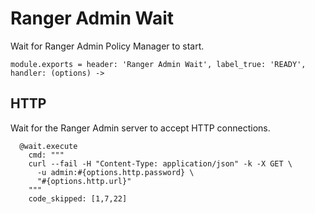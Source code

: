 # Ranger Admin Wait

Wait for Ranger Admin Policy Manager to start.

    module.exports = header: 'Ranger Admin Wait', label_true: 'READY', handler: (options) ->

## HTTP

Wait for the Ranger Admin server to accept HTTP connections.

      @wait.execute
        cmd: """
        curl --fail -H "Content-Type: application/json" -k -X GET \
          -u admin:#{options.http.password} \
          "#{options.http.url}"
        """
        code_skipped: [1,7,22]
